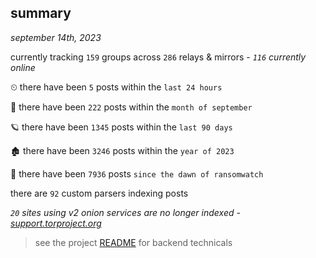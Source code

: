 
## summary
_september 14th, 2023_

currently tracking `159` groups across `286` relays & mirrors - _`116` currently online_

⏲ there have been `5` posts within the `last 24 hours`

🦈 there have been `222` posts within the `month of september`

🪐 there have been `1345` posts within the `last 90 days`

🏚 there have been `3246` posts within the `year of 2023`

🦕 there have been `7936` posts `since the dawn of ransomwatch`

there are `92` custom parsers indexing posts

_`20` sites using v2 onion services are no longer indexed - [support.torproject.org](https://support.torproject.org/onionservices/v2-deprecation/)_

> see the project [README](https://github.com/joshhighet/ransomwatch#ransomwatch--) for backend technicals
